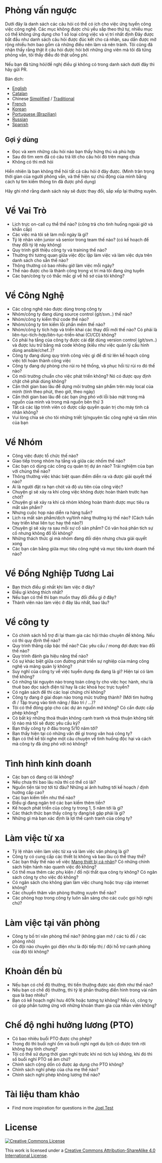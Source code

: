 # Phỏng vấn ngược

Dưới đây là danh sách các câu hỏi có thể có ích cho việc ứng tuyển công việc công nghệ.
Các mục không được chủ yếu sắp theo thứ tự, nhiều mục có thể không ứng dụng cho 1 số loại công việc và vị trí nhất định
Đây được bắt đầu như danh sách câu hỏi được đúc kết cho cá nhân, sau dần được mở rộng nhiều hơn bao gồm cả những điều nên làm và nên tránh. Tôi cũng đã nhận thấy rằng thật ít câu hỏi được hỏi bởi những ứng viên mà tôi đã từng phỏng vấn, tôi thấy điều đó thật uổng phí.

Nếu bạn đã từng hỏi/đề nghị điều gì không có trong danh sách dưới đây thì hãy gửi PR.

Bản dịch:

- [English](https://github.com/viraptor/reverse-interview)
- [Catalan](https://github.com/viraptor/reverse-interview/blob/master/translations/CATALAN.md)
- Chinese [Simplified](https://github.com/yifeikong/reverse-interview-zh) / [Traditional](https://github.com/NeroCube/reverse-interview-zh-tw/blob/master/README.md)
- [French](https://github.com/viraptor/reverse-interview/blob/master/translations/FRENCH.md)
- [Korean](https://github.com/JaeYeopHan/Interview_Question_for_Beginner/blob/master/Reverse_Interview/README.md)
- [Portuguese (Brazilian)](https://github.com/viraptor/reverse-interview/blob/master/translations/pt-BR.md)
- [Russian](https://github.com/kix/reverse-interview/blob/master/README.md)
- [Spanish](https://github.com/felHR85/Entrevista-inversa/blob/master/README.md)

## Gợi ý dùng

- Đọc và xem những câu hỏi nào bạn thấy hứng thú và phù hợp
- Sau đó tìm xem đã có câu trả lời cho câu hỏi đó trên mạng chưa
- Không có thì mới hỏi

Hiển nhiên là bạn không thể hỏi tất cả câu hỏi ở đây được. (Mình trân trọng thời gian của người phỏng vấn, và thể hiện sự chủ động của mình bằng cách tự tìm kiếm thông tin đã được phổ dụng)

Hãy ghi nhớ rằng danh sách này sẽ được thay đổi, sắp xếp lại thường xuyên.

# Về Vai Trò

- Lịch trực on-call cụ thể thế nào? (công trả cho tình huống ngoài giờ và khẩn cấp)
- Các việc mà tôi sẽ làm mỗi ngày là gì?
- Tỷ lệ nhân viên junior và senior trong team thế nào? (có kế hoạch để thay đổi tỷ lệ này không)
- Quy trình giới thiệu công ty và training thế nào?
- Thường thì tương quan giữa việc độc lập làm việc và làm việc dựa trên danh sách cho sẵn thế nào?
- Thông thường có bao nhiêu giờ làm việc mỗi ngày?
- Thế nào được cho là thành công trong vị trí mà tôi đang ứng tuyển
- Các bạn/công ty có thắc mắc gì về hồ sơ của tôi không?

# Về Công Nghệ

- Các công nghệ nào được dùng trong công ty
- Nhóm/công ty đang dùng source control (git/svn..) thế nào?
- Nhóm/công ty kiểm thử code thế nào?
- Nhóm/công ty tìm kiếm lỗi phần mềm thế nào?
- Nhóm/công ty tích hợp và triển khai các thay đổi mới thế nào? Có phải là liên-tục-tích-hợp/liên-tục-triển-khai (CI/CD) không?
- Có phải hạ tầng của công ty được cài đặt dùng version control (git/svn..) và được lưu trữ bằng mã code không (kiểu như việc quản lý cấu hình dùng ansible/chef..)?
- Công ty đang dùng quy trình công việc gì để đi từ lên kế hoạch công việc tới hoàn thành công việc
- Công ty đang dự phòng cho rủi ro hệ thống, và phục hồi từ rủi ro đó thế nào?
- Có môi trường chuẩn cho việc phát triển không? Nó có được quy định chặt chẽ phải dùng không?
- Cần thời gian bao lâu để dựng môi trường sản phẩm trên máy local của mình (tính theo phút, theo giờ, theo ngày)
- Cần thời gian bao lâu để các bạn ứng phó với lỗi bảo mật trong mã nguồn của mình và trong mã nguồn bên thứ 3
- Tất cả các lập trình viên có được cấp quyền quản trị cho máy tình cá nhân không?
- Vui lòng chia sẻ cho tôi những triết lý/nguyên tắc công nghệ và tầm nhìn của bạn

# Về Nhóm

- Công việc được tổ chức thế nào?
- Giao tiếp trong nhóm hạ tầng và giữa các nhốm thế nào?
- Các bạn có dùng các công cụ quản trị dự án nào? Trải nghiệm của bạn với chúng thế nào?
- Thông thường việc khác biệt quan điểm diễn ra và được giải quyết thế nào?
- Ai là người đặt ra hạn chót và độ ưu tiên của công việc?
- Chuyện gì sẽ xảy ra khi công việc không được hoàn thành trước hạn chót?
- Chuyện gì sẽ xảy ra khi cả nhóm không hoàn thành được mục tiêu ra mắt sản phẩm?
- Nhưng cuộc họp nào diễn ra hàng tuần?
- Lịch ra mắt sản phẩm/dịch vụ/tính năng thường kỳ thế nào? (Cách tuần hay triển khai liên tục hay thế nào?)
- Chuyện gì sẽ xảy ra sau mỗi sự cố sản phẩm? Có văn hoá phân tích sự cố nhưng không đổ lỗi không?
- Những thách thức gì mà nhóm đang đối diện nhưng chưa giải quyết xong
- Các bạn cân bằng giữa mục tiêu công nghệ và mục tiêu kinh doanh thế nào?

# Về Đồng Nghiệp Tương Lai

- Bạn thích điều gì nhất khi làm việc ở đây?
- Điều gì không thích nhất?
- Nếu bạn có thể thì bạn muốn thay đổi điều gì ở đây?
- Thành viên nào làm việc ở đây lâu nhất, bao lâu?

# Về công ty

- Có chính sách hỗ trợ đi lại tham gia các hội thảo chuyên đề không. Nếu có thì quy định thế nào?
- Quy trình thăng cấp bậc thế nào? Các yêu cầu / mong đợi được trao đổi thế nào?
- Quy trình đánh gía hiệu năng thế nào?
- Có sự khác biệt giữa con đường phát triển sự nghiệp của mảng công nghệ và mảng quản lý không?
- Suy nghĩ của công ty về việc tuyển dụng đa dạng là gì? Hiện tại có làm thế không?
- Có những tài nguyên nào trong toàn công ty cho việc học hành, như là thuê bao đọc sách điện tử hay là các khoá học trực tuyến?
- Có ngân sách để thi các loại chứng chỉ không?
- Công ty đang ở giai đoạn nào trong mức trưởng thành? (Mới tìm hướng đi / Tập trung vào tính năng / Bảo trì / ...)?
- Tôi có thể đóng góp cho các dự án nguồn mở không? Có cần được cấp phép không?
- Có bất kỳ những thoả thuận không cạnh tranh và thoả thuận không tiết lộ nào mà tôi sẽ được yêu cầu ký?
- Bạn thấy công ty ở đâu trong 5/10 năm tới?
- Bạn thấy hiện tại có những vấn đề gì trong văn hoá công ty?
- Bạn có thể kể tôi nghe một câu chuyện về tình huống độc hại và cách mà công ty đã ứng phó với nó không?

# Tình hình kinh doanh

- Các bạn có đang có lãi không?
- Nếu chưa thì bao lâu nữa thì có thể có lãi?
- Nguồn tiền tài trợ tới từ đâu? Những ai ảnh hưởng tới kế hoạch / định hướng cấp cao?
- Các bạn kiếm tiền như thế nào?
- Điều gì đang ngăn trở các bạn kiếm thêm tiền?
- Kế hoạch phát triển của công ty trong 1, 5 năm tới là gì?
- Các thách thức bạn thấy công ty đang/sẽ gặp phải là gì?
- Những gì mà bạn xác định là lợi thế cạnh tranh của công ty?

# Làm việc từ xa

- Tỷ lệ nhân viên làm việc từ xa và làm việc văn phòng là gì?
- Công ty có cung cấp các thiết bị không và bao lâu có thể thay thế?
- Các bạn thấy thế nào về việc [Mang thiết bị cá nhân](https://en.wikipedia.org/wiki/Bring_your_own_device)? Có những chính sách hiện hành nào quanh việc đó không?
- Có thể mua thêm các phụ kiện / đồ nội thất qua công ty không? Có ngân sách công ty cho việc đó không?
- Có ngân sách cho không gian làm việc chung hoặc truy cập internet không?
- Các chuyến thăm văn phòng thường xuyên thế nào?
- Các phòng họp trong công ty luôn sẵn sàng cho các cuộc gọi hội nghị chứ?

# Làm việc tại văn phòng

- Công ty bố trí văn phòng thế nào? (không gian mở / các tủ đồ / các phòng nhỏ)
- Có đội nào chuyên gọi điện như là đội tiếp thị / đội hỗ trợ cạnh phòng của đội tôi không?

# Khoản đền bù

- Nếu bạn có chế độ thưởng, thì tiền thưởng được xác định như thế nào?
- Nếu bạn có chế độ thưởng, thì tỷ lệ phần thưởng điển hình trong vài năm qua là bao nhiêu?
- Bạn có kế hoạch nghỉ hưu 401k hoặc tương tự không? Nếu có, công ty có góp phần tương ứng với những khoản tham gia của nhân viên không?

# Chế độ nghỉ hưởng lương (PTO)

- Có bao nhiêu buổi PTO được cho phép?
- Trong đó thì buổi nghỉ ốm và buổi nghỉ ngơi du lịch có được tính rời không hay tính chung?
- Tôi có thể sử dụng thời gian nghỉ trước khi nó tích luỹ không, khi đó thì số buổi nghỉ PTO sẽ âm chứ?
- Chính sách cộng dồn có được áp dụng cho PTO không?
- Chính sách nghỉ phép của cha mẹ thế nào?
- Chính sách nghỉ phép không lương thế nào?

# Tài liệu tham khảo

- Find more inspiration for questions in the [Joel Test](https://www.joelonsoftware.com/2000/08/09/the-joel-test-12-steps-to-better-code/)

# License

[![Creative Commons License](https://i.creativecommons.org/l/by-sa/4.0/88x31.png)](https://creativecommons.org/licenses/by-sa/4.0/)

This work is licensed under a [Creative Commons Attribution-ShareAlike 4.0 International License](https://creativecommons.org/licenses/by-sa/4.0/).
